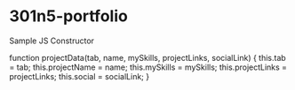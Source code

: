 # 301n5-portfolio

Sample JS Constructor

function projectData(tab, name, mySkills, projectLinks, socialLink) {
  this.tab = tab;
  this.projectName = name;
  this.mySkills = mySkills;
  this.projectLinks = projectLinks;
  this.social = socialLink;
}
